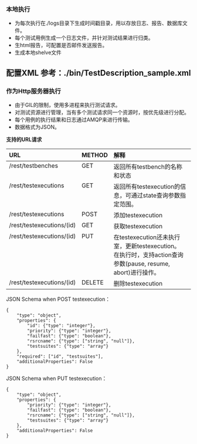### 本地执行
* 为每次执行在./logs目录下生成时间戳目录，用以存放日志、报告、数据库文件。
* 每个测试用例生成一个日志文件，并针对测试结果进行归类。
* 生html报告，可配置是否邮件发送报告。
* 生成本地shelve文件

**配置XML**
参考：./bin/TestDescription_sample.xml
---------------------------------------


### 作为Http服务器执行
* 由于GIL的限制，使用多进程来执行测试请求。
* 对测试资源进行管理，当有多个测试请求同一个资源时，按优先级进行分配。
* 每个用例的执行结果和日志通过AMQP来进行传输。
* 数据格式为JSON。

**支持的URL请求**
<table>
    <thead align="left">
        <tr>
            <th>URL</th>
            <th>METHOD</th>
            <th>解释</th>
        </tr>
    </thead>
    <tbody valign="top">
        <tr>
            <td>/rest/testbenches</td>
            <td>GET</td>
            <td>返回所有testbench的名称和状态</td>
        </tr>
        <tr>
            <td>/rest/testexecutions</td>
            <td>GET</td>
            <td>返回所有testexecution的信息，可通过state查询参数指定范围。</td>
        </tr>
        <tr>
            <td>/rest/testexecutions</td>
            <td>POST</td>
            <td>添加testexecution</td>
        </tr>
        <tr>
            <td>/rest/testexecutions/(id)</td>
            <td>GET</td>
            <td>获取testexecution</td>
        </tr>
        <tr>
            <td>/rest/testexecutions/(id)</td>
            <td>PUT</td>
            <td>在testexecution还未执行室，更新testexecution。<br/>在执行时，支持action查询参数(pause, resume, abort)进行操作。</td>
        </tr>
        <tr>
            <td>/rest/testexecutions/(id)</td>
            <td>DELETE</td>
            <td>删除testexecution</td>
        </tr>
    </tbody>
</table>

JSON Schema when POST testexecution：
```
{
    "type": "object",
    "properties": {
        "id": {"type": "integer"},
        "priority": {"type": "integer"},
        "failfast": {"type": "boolean"},
        "rsrcname": {"type": ["string", "null"]},
        "testsuites": {"type": "array"}
    },
    "required": ["id", "testsuites"],
    "additionalProperties": False
}
```

JSON Schema when PUT testexecution：
```
{
    "type": "object",
    "properties": {
        "priority": {"type": "integer"},
        "failfast": {"type": "boolean"},
        "rsrcname": {"type": ["string", "null"]},
        "testsuites": {"type": "array"}
    },
    "additionalProperties": False
}
```